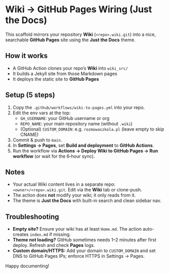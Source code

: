 # Wiki → GitHub Pages Wiring (Just the Docs)

This scaffold mirrors your repository **Wiki** (`<repo>.wiki.git`) into a nice, searchable **GitHub Pages** site using the **Just the Docs** theme.

## How it works
- A GitHub Action clones your repo’s **Wiki** into `wiki_src/`
- It builds a Jekyll site from those Markdown pages
- It deploys the static site to **GitHub Pages**

## Setup (5 steps)
1. Copy the `.github/workflows/wiki-to-pages.yml` into your repo.
2. Edit the env vars at the top:
   - `GH_USERNAME`: your GitHub username or org
   - `REPO_NAME`: your main repository name (without `.wiki`)
   - (Optional) `CUSTOM_DOMAIN`: e.g. `rozmowaszkola.pl` (leave empty to skip CNAME)
3. Commit & push to `main`.
4. In **Settings → Pages**, set **Build and deployment** to **GitHub Actions**.
5. Run the workflow via **Actions → Deploy Wiki to GitHub Pages → Run workflow** (or wait for the 6‑hour sync).

## Notes
- Your actual Wiki content lives in a separate repo: `<owner>/<repo>.wiki.git`. Edit via the **Wiki** tab or clone-push.
- The action does **not** modify your wiki; it only reads from it.
- The theme is **Just the Docs** with built-in search and clean sidebar nav.

## Troubleshooting
- **Empty site?** Ensure your wiki has at least `Home.md`. The action auto-creates `index.md` if missing.
- **Theme not loading?** GitHub sometimes needs 1–2 minutes after first deploy. Refresh and check **Pages** logs.
- **Custom domain/HTTPS:** Add your domain to `CUSTOM_DOMAIN` and set DNS to GitHub Pages IPs; enforce HTTPS in Settings → Pages.

Happy documenting!
